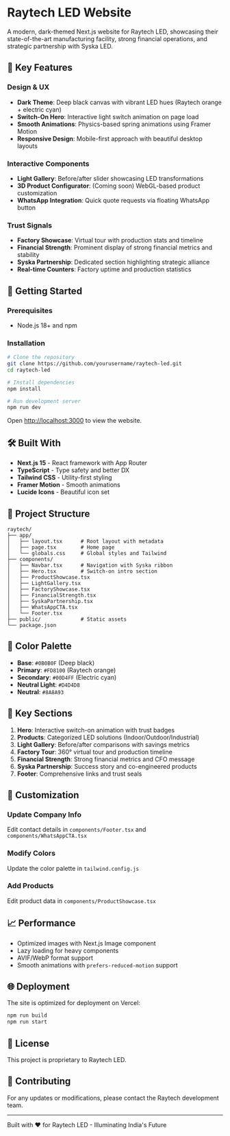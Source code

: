 # Raytech LED Website

A modern, dark-themed Next.js website for Raytech LED, showcasing their state-of-the-art manufacturing facility, strong financial operations, and strategic partnership with Syska LED.

## 🌟 Key Features

### Design & UX
- **Dark Theme**: Deep black canvas with vibrant LED hues (Raytech orange + electric cyan)
- **Switch-On Hero**: Interactive light switch animation on page load
- **Smooth Animations**: Physics-based spring animations using Framer Motion
- **Responsive Design**: Mobile-first approach with beautiful desktop layouts

### Interactive Components
- **Light Gallery**: Before/after slider showcasing LED transformations
- **3D Product Configurator**: (Coming soon) WebGL-based product customization
- **WhatsApp Integration**: Quick quote requests via floating WhatsApp button

### Trust Signals
- **Factory Showcase**: Virtual tour with production stats and timeline
- **Financial Strength**: Prominent display of strong financial metrics and stability
- **Syska Partnership**: Dedicated section highlighting strategic alliance
- **Real-time Counters**: Factory uptime and production statistics

## 🚀 Getting Started

### Prerequisites
- Node.js 18+ and npm

### Installation

```bash
# Clone the repository
git clone https://github.com/yourusername/raytech-led.git
cd raytech-led

# Install dependencies
npm install

# Run development server
npm run dev
```

Open [http://localhost:3000](http://localhost:3000) to view the website.

## 🛠️ Built With

- **Next.js 15** - React framework with App Router
- **TypeScript** - Type safety and better DX
- **Tailwind CSS** - Utility-first styling
- **Framer Motion** - Smooth animations
- **Lucide Icons** - Beautiful icon set

## 📁 Project Structure

```
raytech/
├── app/
│   ├── layout.tsx      # Root layout with metadata
│   ├── page.tsx        # Home page
│   └── globals.css     # Global styles and Tailwind
├── components/
│   ├── Navbar.tsx      # Navigation with Syska ribbon
│   ├── Hero.tsx        # Switch-on intro section
│   ├── ProductShowcase.tsx
│   ├── LightGallery.tsx
│   ├── FactoryShowcase.tsx
│   ├── FinancialStrength.tsx
│   ├── SyskaPartnership.tsx
│   ├── WhatsAppCTA.tsx
│   └── Footer.tsx
├── public/             # Static assets
└── package.json
```

## 🎨 Color Palette

- **Base**: `#0B0B0F` (Deep black)
- **Primary**: `#FD8100` (Raytech orange)
- **Secondary**: `#00D4FF` (Electric cyan)
- **Neutral Light**: `#D4D4D8`
- **Neutral**: `#8A8A93`

## 📱 Key Sections

1. **Hero**: Interactive switch-on animation with trust badges
2. **Products**: Categorized LED solutions (Indoor/Outdoor/Industrial)
3. **Light Gallery**: Before/after comparisons with savings metrics
4. **Factory Tour**: 360° virtual tour and production timeline
5. **Financial Strength**: Strong financial metrics and CFO message
6. **Syska Partnership**: Success story and co-engineered products
8. **Footer**: Comprehensive links and trust seals

## 🔧 Customization

### Update Company Info
Edit contact details in `components/Footer.tsx` and `components/WhatsAppCTA.tsx`

### Modify Colors
Update the color palette in `tailwind.config.js`

### Add Products
Edit product data in `components/ProductShowcase.tsx`

## 📈 Performance

- Optimized images with Next.js Image component
- Lazy loading for heavy components
- AVIF/WebP format support
- Smooth animations with `prefers-reduced-motion` support

## 🌐 Deployment

The site is optimized for deployment on Vercel:

```bash
npm run build
npm run start
```

## 📝 License

This project is proprietary to Raytech LED.

## 🤝 Contributing

For any updates or modifications, please contact the Raytech development team.

---

Built with ❤️ for Raytech LED - Illuminating India's Future 